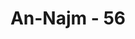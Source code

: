 ---
title: "An-Najm - 56"
no: 56
arabic_no: ٥٦
ayah: هٰذَا نَذِيْرٌ مِّنَ النُّذُرِ الْاُوْلٰى
translation: "Ini (Muhammad) salah seorang pemberi peringatan di antara para pemberi peringatan yang telah terdahulu. "
tafsir: "Ayat ini menyatakan bahwa sesungguhnya Nabi Muhammad saw dengan Al-Qur'annya adalah pemberi peringatan terhadap orang yang menyimpang dari petunjuk-Nya dengan mengikuti hawa nafsu yang membawa kepada kecelakaan dunia dan akhirat. Nabi Muhammad saw, seperti para rasul sebelumnya, menyampaikan seruan kepada manusia, tetapi sebagian manusia mendustakan kerasulan-Nya, maka Allah menghancurkan dan menjatuhkan azab kepada mereka sesuai dengan kedustaan dan keingkaran mereka terhadap nikmat-nikmat yang terus-menerus datang dari Tuhan, dalam ayat yang lain: \n\nDia tidak lain hanyalah seorang pemberi peringatan bagi kamu sebelum (menghadapi) azab yang keras.\" (Saba'/34: 46) \n\nDalam hadis Nabi yang ada hubungannya dengan ayat ini yaitu: Saya pemberi peringatan yang tak berpakaian. (Riwayat al-Bukhari dan Muslim) Maksudnya, karena terburu-buru melihat kejahatan, sehingga tidak sempat memakai pakaian, terus berangkat untuk mengingatkan kaumnya. Bisa juga berarti polos dan tegas. ("
---